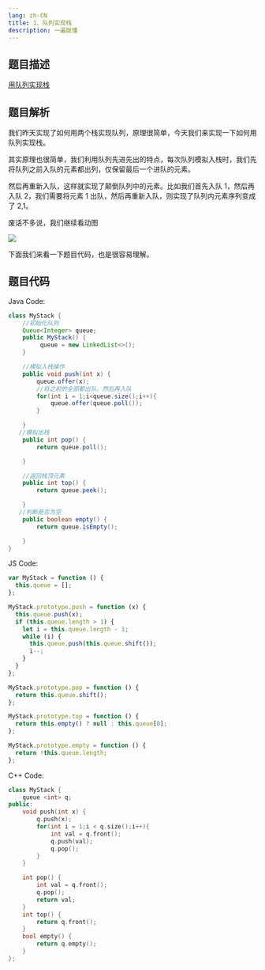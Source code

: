 ```yaml
---
lang: zh-CN
title: 1、队列实现栈
description: 一遍就懂
---
```



## 题目描述


[用队列实现栈](https://leetcode-cn.com/problems/implement-stack-using-queues/)

## 题目解析

我们昨天实现了如何用两个栈实现队列，原理很简单，今天我们来实现一下如何用队列实现栈。

其实原理也很简单，我们利用队列先进先出的特点，每次队列模拟入栈时，我们先将队列之前入队的元素都出列，仅保留最后一个进队的元素。

然后再重新入队，这样就实现了颠倒队列中的元素。比如我们首先入队 1，然后再入队 2，我们需要将元素 1 出队，然后再重新入队，则实现了队列内元素序列变成了 2,1。

废话不多说，我们继续看动图

![](https://chengxuchu-1301103198.cos.ap-beijing.myqcloud.com/Photo/202304180823102.gif)

下面我们来看一下题目代码，也是很容易理解。

## 题目代码

Java Code:

```java
class MyStack {
    //初始化队列
    Queue<Integer> queue;
    public MyStack() {
         queue = new LinkedList<>();
    }

    //模拟入栈操作
    public void push(int x) {
        queue.offer(x);
        //将之前的全部都出队，然后再入队
        for(int i = 1;i<queue.size();i++){
            queue.offer(queue.poll());
        }

    }
   //模拟出栈
    public int pop() {
        return queue.poll();

    }

    //返回栈顶元素
    public int top() {
        return queue.peek();

    }
   //判断是否为空
    public boolean empty() {
        return queue.isEmpty();

    }
}

```

JS Code:

```javascript
var MyStack = function () {
  this.queue = [];
};

MyStack.prototype.push = function (x) {
  this.queue.push(x);
  if (this.queue.length > 1) {
    let i = this.queue.length - 1;
    while (i) {
      this.queue.push(this.queue.shift());
      i--;
    }
  }
};

MyStack.prototype.pop = function () {
  return this.queue.shift();
};

MyStack.prototype.top = function () {
  return this.empty() ? null : this.queue[0];
};

MyStack.prototype.empty = function () {
  return !this.queue.length;
};
```

C++ Code:

```cpp
class MyStack {
    queue <int> q;
public:
    void push(int x) {
        q.push(x);
        for(int i = 1;i < q.size();i++){
            int val = q.front();
            q.push(val);
            q.pop();
        }
    }

    int pop() {
        int val = q.front();
        q.pop();
        return val;
    }
    int top() {
        return q.front();
    }
    bool empty() {
        return q.empty();
    }
};
```
